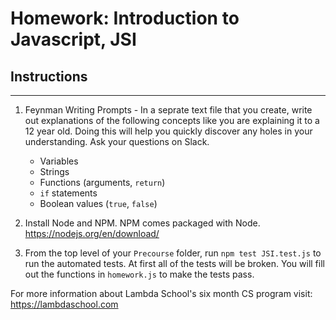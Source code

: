# Homework: Introduction to Javascript, JSI

## Instructions

---

1. Feynman Writing Prompts - In a seprate text file that you create, write out explanations of the following concepts like you are explaining it to a 12 year old. Doing this will help you quickly discover any holes in your understanding. Ask your questions on Slack.

   - Variables
   - Strings
   - Functions (arguments, `return`)
   - `if` statements
   - Boolean values (`true`, `false`)

2. Install Node and NPM. NPM comes packaged with Node. https://nodejs.org/en/download/

3. From the top level of your `Precourse` folder, run `npm test JSI.test.js` to run the automated tests. At first all of the tests will be broken. You will fill out the functions in `homework.js` to make the tests pass.

For more information about Lambda School's six month CS program visit: https://lambdaschool.com
